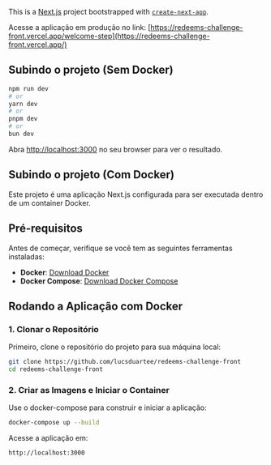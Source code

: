 This is a [Next.js](https://nextjs.org) project bootstrapped with [`create-next-app`](https://nextjs.org/docs/pages/api-reference/create-next-app).

Acesse a aplicação em produção no link: [https://redeems-challenge-front.vercel.app/welcome-step](https://redeems-challenge-front.vercel.app/)

## Subindo o projeto (Sem Docker)

```bash
npm run dev
# or
yarn dev
# or
pnpm dev
# or
bun dev
```

Abra [http://localhost:3000](http://localhost:3000) no seu browser para ver o resultado.

## Subindo o projeto (Com Docker)

Este projeto é uma aplicação Next.js configurada para ser executada dentro de um container Docker.

## Pré-requisitos

Antes de começar, verifique se você tem as seguintes ferramentas instaladas:
- **Docker**: [Download Docker](https://www.docker.com/get-started)
- **Docker Compose**: [Download Docker Compose](https://docs.docker.com/compose/install/)

## Rodando a Aplicação com Docker

### 1. Clonar o Repositório
Primeiro, clone o repositório do projeto para sua máquina local:

```bash
git clone https://github.com/lucsduartee/redeems-challenge-front
cd redeems-challenge-front
```

### 2. Criar as Imagens e Iniciar o Container
Use o docker-compose para construir e iniciar a aplicação:

```bash
docker-compose up --build
```
Acesse a aplicação em:

```bash
http://localhost:3000
```